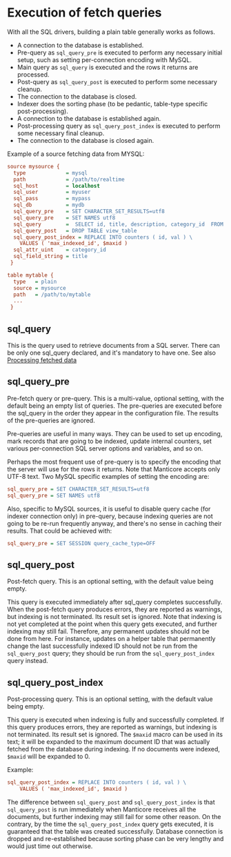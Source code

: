 # Execution of fetch queries

With all the SQL drivers, building a plain table generally works as follows.

* A connection to the database is established.
* Pre-query as `sql_query_pre` is executed to perform any necessary initial setup, such as setting per-connection encoding with MySQL.
* Main query as `sql_query` is executed and the rows it returns are processed.
* Post-query as `sql_query_post` is executed to perform some necessary cleanup.
* The connection to the database is closed.
* Indexer does the sorting phase (to be pedantic, table-type specific post-processing).
* A connection to the database is established again.
* Post-processing query as `sql_query_post_index` is executed to perform some necessary final cleanup.
* The connection to the database is closed again.

Example of a source fetching data from MYSQL:

```ini
source mysource {
  type             = mysql
  path             = /path/to/realtime
  sql_host         = localhost
  sql_user         = myuser
  sql_pass         = mypass
  sql_db           = mydb
  sql_query_pre    = SET CHARACTER_SET_RESULTS=utf8
  sql_query_pre    = SET NAMES utf8
  sql_query        =  SELECT id, title, description, category_id  FROM mytable
  sql_query_post   = DROP TABLE view_table
  sql_query_post_index = REPLACE INTO counters ( id, val ) \
    VALUES ( 'max_indexed_id', $maxid )
  sql_attr_uint    = category_id
  sql_field_string = title
 }

table mytable {
  type   = plain
  source = mysource
  path   = /path/to/mytable
  ...
 }
```

## sql_query

This is the query used to retrieve documents from a SQL server. There can be only one sql_query declared, and it's mandatory to have one. See also [Processing fetched data](../../../Data_creation_and_modification/Adding_data_from_external_storages/Fetching_from_databases/Processing_fetched_data.md#Processing-fetched-data)

## sql_query_pre

Pre-fetch query or pre-query. This is a multi-value, optional setting, with the default being an empty list of queries. The pre-queries are executed before the sql_query in the order they appear in the configuration file. The results of the pre-queries are ignored.

Pre-queries are useful in many ways. They can be used to set up encoding, mark records that are going to be indexed, update internal counters, set various per-connection SQL server options and variables, and so on.

Perhaps the most frequent use of pre-query is to specify the encoding that the server will use for the rows it returns. Note that Manticore accepts only UTF-8 text. Two MySQL specific examples of setting the encoding are:

```ini
sql_query_pre = SET CHARACTER_SET_RESULTS=utf8
sql_query_pre = SET NAMES utf8
```

Also, specific to MySQL sources, it is useful to disable query cache (for indexer connection only) in pre-query, because indexing queries are not going to be re-run frequently anyway, and there's no sense in caching their results.
That could be achieved with:

```ini
sql_query_pre = SET SESSION query_cache_type=OFF
```

## sql_query_post

Post-fetch query. This is an optional setting, with the default value being empty.

This query is executed immediately after sql_query completes successfully. When the post-fetch query produces errors, they are reported as warnings, but indexing is not terminated. Its result set is ignored. Note that indexing is not yet completed at the point when this query gets executed, and further indexing may still fail. Therefore, any permanent updates should not be done from here. For instance, updates on a helper table that permanently change the last successfully indexed ID should not be run from the `sql_query_post` query; they should be run from the `sql_query_post_index` query instead.

## sql_query_post_index

Post-processing query. This is an optional setting, with the default value being empty.

This query is executed when indexing is fully and successfully completed. If this query produces errors, they are reported as warnings, but indexing is not terminated. Its result set is ignored. The `$maxid` macro can be used in its text; it will be expanded to the maximum document ID that was actually fetched from the database during indexing. If no documents were indexed, `$maxid` will be expanded to 0.

Example:
```ini
sql_query_post_index = REPLACE INTO counters ( id, val ) \
    VALUES ( 'max_indexed_id', $maxid )
```

The difference between `sql_query_post` and `sql_query_post_index` is that `sql_query_post` is run immediately when Manticore receives all the documents, but further indexing may still fail for some other reason. On the contrary, by the time the `sql_query_post_index` query gets executed, it is guaranteed that the table was created successfully. Database connection is dropped and re-established because sorting phase can be very lengthy and would just time out otherwise.

<!-- proofread -->
